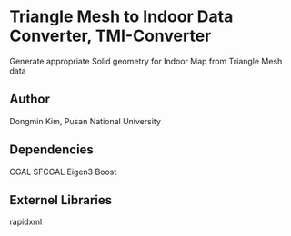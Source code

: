 # Triangle Mesh to Indoor Data Converter, TMI-Converter
Generate appropriate Solid geometry for Indoor Map from Triangle Mesh data 

## Author
Dongmin Kim, Pusan National University

## Dependencies
CGAL
SFCGAL
Eigen3
Boost

## Externel Libraries
rapidxml
